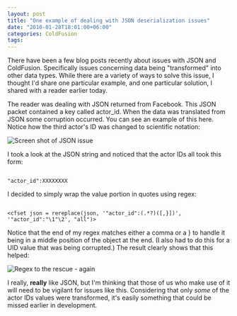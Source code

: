 ```yaml
---
layout: post
title: "One example of dealing with JSON deserialization issues"
date: "2010-01-28T18:01:00+06:00"
categories: ColdFusion 
tags: 
---
```


There have been a few blog posts recently about issues with JSON and ColdFusion. Specifically issues concerning data being "transformed" into other data types. While there are a variety of ways to solve this issue, I thought I'd share one particular example, and one particular solution, I shared with a reader earlier today.

<p>

The reader was dealing with JSON returned from Facebook. This JSON packet contained a key called actor_id. When the data was translated from JSON some corruption occurred. You can see an example of this here. Notice how the third actor's ID was changed to scientific notation:

<p>

<img src="https://static.raymondcamden.com/images/Screen shot 2010-01-28 at 5.19.16 PM.png" title="Screen shot of JSON issue" />

<p>

I took a look at the JSON string and noticed that the actor IDs all took this form:

<p>

<code>
"actor_id":XXXXXXXX
</code>

<p>

I decided to simply wrap the value portion in quotes using regex:

<p>

<code>
&lt;cfset json = rereplace(json, '"actor_id":(.*?)([,}])', '"actor_id":"\1"\2', "all")&gt;
</code>

<p>

Notice that the end of my regex matches either a comma or a } to handle it being in a middle position of the object at the end. (I also had to do this for a UID value that was being corrupted.) The result clearly shows that this helped:

<p>

<img src="https://static.raymondcamden.com/images/cfjedi/Screen shot 2010-01-28 at 5.22.59 PM.png" title="Regex to the rescue - again" />

<p>

I really, <b>really</b> like JSON, but I'm thinking that those of us who make use of it will need to be vigilant for issues like this. Considering that only <i>some</i> of the actor IDs values were transformed, it's easily something that could be missed earlier in development.
